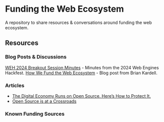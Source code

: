 # Funding the Web Ecosystem
A repository to share resources & conversations around funding the web ecosystem.


## Resources

### Blog Posts & Discussions

[WEH 2024 Breakout Session Minutes](https://hackmd.io/d6N367PqTryUb3DaeFFj3g?both) - Minutes from the 2024 Web Engines Hackfest.
[How We Fund the Web Ecosystem](https://bkardell.com/blog/HowWeFund.html) - Blog post from Brian Kardell.

### Articles 
- [The Digital Economy Runs on Open Source. Here’s How to Protect It.](https://hbr.org/2021/09/the-digital-economy-runs-on-open-source-heres-how-to-protect-it)
- [Open Source is at a Crossroads](https://thenewstack.io/open-source-is-at-a-crossroads/)

### Known Funding Sources 
